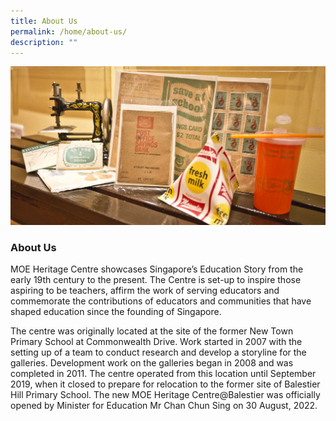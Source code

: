 ```yaml
---
title: About Us
permalink: /home/about-us/
description: ""
---
```

![](/images/aboutus.jpg)

### **About Us**
MOE Heritage Centre showcases Singapore’s Education Story from the early 19th century to the present. The Centre is set-up to inspire those aspiring to be teachers, affirm the work of serving educators and commemorate the contributions of educators and communities that have shaped education since the founding of Singapore.

The centre was originally located at the site of the former New Town Primary School at Commonwealth Drive. Work started in 2007 with the setting up of a team to conduct research and develop a storyline for the galleries. Development work on the galleries began in 2008 and was completed in 2011. The centre operated from this location until September 2019, when it closed to prepare for relocation to the former site of Balestier Hill Primary School. The new MOE Heritage Centre@Balestier was officially opened by Minister for Education Mr Chan Chun Sing on 30 August, 2022.